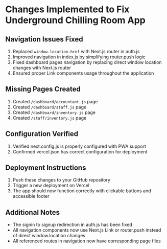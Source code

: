 # Changes Implemented to Fix Underground Chilling Room App

## Navigation Issues Fixed
1. Replaced `window.location.href` with Next.js router in auth.js
2. Improved navigation in index.js by simplifying router.push logic
3. Fixed dashboard pages navigation by replacing direct window location changes with Next.js router
4. Ensured proper Link components usage throughout the application

## Missing Pages Created
1. Created `/dashboard/accountant.js` page
2. Created `/dashboard/staff.js` page
3. Created `/dashboard/inventory.js` page
4. Created `/staff/inventory.js` page

## Configuration Verified
1. Verified next.config.js is properly configured with PWA support
2. Confirmed vercel.json has correct configuration for deployment

## Deployment Instructions
1. Push these changes to your GitHub repository
2. Trigger a new deployment on Vercel
3. The app should now function correctly with clickable buttons and accessible footer

## Additional Notes
- The signin to signup redirection in auth.js has been fixed
- All navigation components now use Next.js Link or router.push instead of direct window.location changes
- All referenced routes in navigation now have corresponding page files
